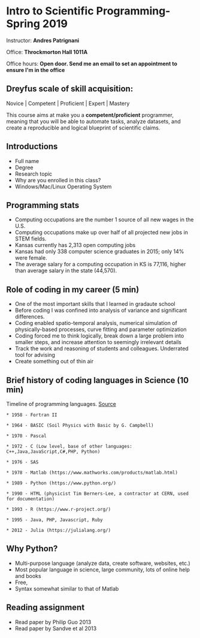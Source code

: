 # Intro to Scientific Programming-Spring 2019

Instructor: **Andres Patrignani**

Office: **Throckmorton Hall 1011A**

Office hours: **Open door. Send me an email to set an appointment to ensure I'm in the office**

## Dreyfus scale of skill acquisition:

Novice | Competent | Proficient | Expert | Mastery

This course aims at make you a **competent/proficient** programmer, meaning that you will be able to automate tasks, analyze datasets, and create a reproducible and logical blueprint of scientific claims.

## Introductions

* Full name
* Degree
* Research topic
* Why are you enrolled in this class?
* Windows/Mac/Linux Operating System

## Programming stats
* Computing occupations are the number 1 source of all new wages in the U.S. 
* Computing occupations make up over half of all projected new jobs in STEM fields.
* Kansas currently has 2,313 open computing jobs
* Kansas had only 338 computer science graduates in 2015; only 14% were female.
* The average salary for a computing occupation in KS is 77,116, higher than average salary in the state (44,570).

## Role of coding in my career (5 min)
* One of the most important skills that I learned in gradaute school
* Before coding I was confined into analysis of variance and significant differences. 
* Coding enabled spatio-temporal analysis, numerical simulation of physically-based processes, curve fitting and parameter optimization
* Coding forced me to think logically, break down a large problem into smaller steps, and increase attention to seemingly irrelevant details
* Track the work and reasoning of students and colleagues. Underrated tool for advising
* Create something out of thin air

## Brief history of coding languages in Science (10 min)
Timeline of programming languages. [Source](https://www.wikiwand.com/en/Timeline_of_programming_languages)

    * 1958 - Fortran II
    
    * 1964 - BASIC (Soil Physics with Basic by G. Campbell)
    
    * 1970 - Pascal
    
    * 1972 - C (Low level, base of other languages: C++,Java,JavaScript,C#,PHP, Python)
    
    * 1976 - SAS
    
    * 1978 - Matlab (https://www.mathworks.com/products/matlab.html)
    
    * 1989 - Python (https://www.python.org/)
    
    * 1990 - HTML (physicist Tim Berners-Lee, a contractor at CERN, used for documentation)
    
    * 1993 - R (https://www.r-project.org/)
    
    * 1995 - Java, PHP, Javascript, Ruby
    
    * 2012 - Julia (https://julialang.org/)

## Why Python?

* Multi-purpose language (analyze data, create software, websites, etc.)
* Most popular language in science, large community, lots of online help and books
* Free, 
* Syntax somewhat similar to that of Matlab

## Reading assignment
* Read paper by Philip Guo 2013
* Read paper by Sandve et al 2013
